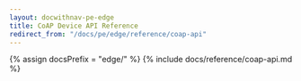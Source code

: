 ```yaml
---
layout: docwithnav-pe-edge
title: CoAP Device API Reference
redirect_from: "/docs/pe/edge/reference/coap-api"
---
```


{% assign docsPrefix = "edge/" %}
{% include docs/reference/coap-api.md %}
